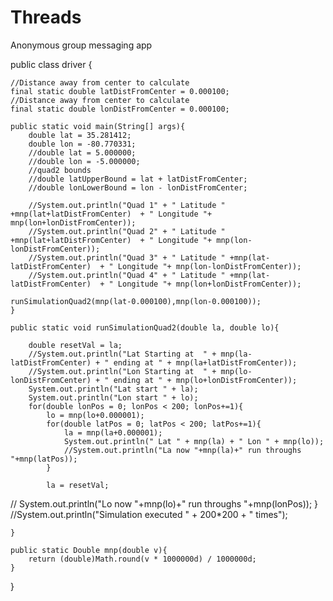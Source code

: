 # Threads
Anonymous group messaging app



public class driver {
	
	//Distance away from center to calculate
	final static double latDistFromCenter = 0.000100;
	//Distance away from center to calculate
	final static double lonDistFromCenter = 0.000100;

	public static void main(String[] args){
		double lat = 35.281412;
		double lon = -80.770331;
		//double lat = 5.000000;
		//double lon = -5.000000;
		//quad2 bounds
		//double latUpperBound = lat + latDistFromCenter;
		//double lonLowerBound = lon - lonDistFromCenter;
		
		//System.out.println("Quad 1" + " Latitude " +mnp(lat+latDistFromCenter)  + " Longitude "+ mnp(lon+lonDistFromCenter));
		//System.out.println("Quad 2" + " Latitude " +mnp(lat+latDistFromCenter)  + " Longitude "+ mnp(lon-lonDistFromCenter));
		//System.out.println("Quad 3" + " Latitude " +mnp(lat-latDistFromCenter)  + " Longitude "+ mnp(lon-lonDistFromCenter));
		//System.out.println("Quad 4" + " Latitude " +mnp(lat-latDistFromCenter)  + " Longitude "+ mnp(lon+lonDistFromCenter));
		
	runSimulationQuad2(mnp(lat-0.000100),mnp(lon-0.000100));
	}
	
	public static void runSimulationQuad2(double la, double lo){
		
		double resetVal = la;
		//System.out.println("Lat Starting at  " + mnp(la-latDistFromCenter) + " ending at " + mnp(la+latDistFromCenter));
		//System.out.println("Lon Starting at  " + mnp(lo-lonDistFromCenter) + " ending at " + mnp(lo+lonDistFromCenter));
		System.out.println("Lat start " + la);
		System.out.println("Lon start " + lo);
		for(double lonPos = 0; lonPos < 200; lonPos+=1){	
			lo = mnp(lo+0.000001);
			for(double latPos = 0; latPos < 200; latPos+=1){
				la = mnp(la+0.000001);
				System.out.println(" Lat " + mnp(la) + " Lon " + mnp(lo));
				//System.out.println("La now "+mnp(la)+" run throughs "+mnp(latPos));
			}
			
			la = resetVal;
//			System.out.println("Lo now "+mnp(lo)+" run throughs "+mnp(lonPos));
		}
		//System.out.println("Simulation executed  " + 200*200 + " times");

	}
	
	public static Double mnp(double v){
		return (double)Math.round(v * 1000000d) / 1000000d;
	}

}

